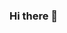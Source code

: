 ### Hi there 👋

<!--
**yaseminezgii/yaseminezgii** is a ✨ _special_ ✨ repository because its `README.md` (this file) appears on your GitHub profile.


### About me
### --------------------------------------------------------------------------------------------------------------------------------------
### I’m currently working on IT Audit and learning Python Programming Language...



